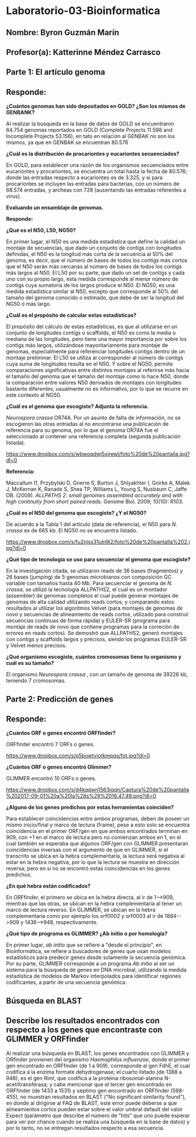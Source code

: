 # Laboratorio-03-Bioinformatica

## Nombre: Byron Guzmán Marín

## Profesor(a): Katterinne Méndez Carrasco


## Parte 1: El artículo genoma

## Responde:
__¿Cuántos genomas han sido depositados en GOLD? ¿Son los mismos de GENBANK?__

Al realizar la busqueda en la base de datos de GOLD se encuentraron 64.754 genomas reportados en GOLD (Complete Projects 11.598 and Incomplete Projects 53.156), en tato en relación al GENBAK no son los mismos, ya que en GENBAK se encuentran 80.576

__¿Cuál es la distribución de procariontes y eucariontes secuenciados?__

En GOLD, para establecer una razón de los organismos secuenciados entre eucariontes y procariontes, se encuentra un total hasta la fecha de  80.576; donde las entradas respecto a eucariontes es de 3.325, y si para procariontes se incluyen las entradas para bacterias, con un número de 68.574 entradas, y archeas con 728 (ausentando las entradas referentes a virus).

__Evaluando un ensamblaje de genomas.__

__Responde:__

__¿Qué es el N50, L50, NG50?__

En primer lugar, el N50 es una medida estadística que define la calidad un montaje de secuencias, que dado un conjunto de contigs con longitudes definidas, el N50 es la longitud más corta de la secuencia al 50% del genoma, es decir, que el número de bases de todos los contigs más cortos que el N50 serán más cercanas al número de bases de todos los contigs más largos al N50. El L50 por su parte, que dado un set de contigs y cada uno con su propio largo, esta medida corresponde al menor número de contigs cuya sumatoria de los largos produce el N50. El NG50, es una medida estadística similar al N50, excepto que corresponde al 50% del tamaño del genoma conocido o estimado, que debe de ser la longitud del NG50 o más largo. 

__¿Cuál es el propósito de calcular estas estadísticas?__

El propósito del cálculo de estas estadísticas, es que al utilizarse en un conjunto de longitudes contigs o scaffolds, el N50 es como la media o mediana de las longitudes, pero tiene una mayor importancia por sobre los contigs más largos, utilizándose mayoritariamente para montaje de genomas, especialmente para referenciar longitudes contigs dentro de un montaje preliminar. El L50 se utiliza al corresponder al número de contigs cuya suma de longitudes resulta en el N50. Y sobre el NG50, permite comparaciones significativas entre distintos montajes al referirse más hacia el tamaño del genoma que el tamaño del montaje como lo hace N50, donde la comparación entre valores N50 derivados de montajes con longitudes bastante diferentes, usualmente no es informativo, por lo que se recurre en este contexto al NG50.

__¿Cuál es el genoma que escogiste? Adjunta la referencia.__

<em> Neurospora crassa </em> OR74A. Por un asunto de falta de información, no se escogieron las otras entradas al no encontrarse una publicación de referencia para su genoma, por lo que el genoma OR74A fue el seleccionado al contener una referencia completa (segunda publicación listada).

https://www.dropbox.com/s/wbwoqdwj5xjrewl/foto%20de%20pantalla.jpg?dl=0

__Referencia:__

Maccallum I1, Przybylski D, Gnerre S, Burton J, Shlyakhter I, Gnirke A, Malek J, McKernan K, Ranade S, Shea TP, Williams L, Young S, Nusbaum C, Jaffe DB. (2009). <em>ALLPATHS 2: small genomes assembled accurately and with high continuity from short paired reads.</em> Genome Biol. 2009; 10(10): R103. 

__¿Cuál es el N50 del genoma que escogiste? ¿Y el NG50?__

De acuerdo a la Tabla 1 del artículo (data de referencia), el N50 para <em> N. crassa </em> es de 665 kb. El NG50 no se encuentra listado.

https://www.dropbox.com/s/fu2njss31uln9i2/foto%20de%20pantalla%202.jpg?dl=0

__¿Qué tipo de tecnología se uso para secuenciar el genoma que escogiste?__

En la investigación citada, se utilizaron reads de 36 bases (fragmentos) y 26 bases (jumping) de 5 genomas microbianos con composición GC variable con tamaños hasta 40 Mb. Para secuenciar el genoma de <em>N. crassa</em>, se utilizó la tecnologia ALLPATHS2, el cual es un montador (assembler) de genomas completos el cual puede generar montajes de genomas de alta calidad utilizando reads cortos; y comparando estos resultados al utilizar los algoritmos Velvet (para montajes de genomas <em> de novo </em> y secuencias de alineamiento de reads cortos, utilizado para construir secuencias continuas de forma rápida) y EULER-SR (programa para montaje de reads <em> de novo </em> que contiene programas para la correción de errores en reads cortos). Se demostró que ALLPATHS2, generó montajes con contigs y scaffolds largos y precisos, siendo los programas EULER-SR y Velvet menos precisos.

__¿Qué organismo escogiste, cuántos cromosomas tiene tu organismo y cuál es su tamaño?__

El organismo <em> Neurospora crassa </em>, con un tamaño de genoma de 39226 kb, teniendo 7 cromosomas. 

## Parte 2: Predicción de genes

## Responde:

__¿Cuántos ORF o genes encontró ORFfinder?__

ORFfinder encontró 7 ORFs o genes.

https://www.dropbox.com/s/p5bowtvjotkmpqs/fot.jpg?dl=0

__¿Cuántos ORF o genes encontró Glimmer?__

GLIMMER encontró 10 ORFs o genes.

https://www.dropbox.com/s/d4kqqwn1563jqqn/Captura%20de%20pantalla%202017-09-01%20a%20la%28s%29%2016.47.49.png?dl=0

__¿Alguno de los genes predichos por estas herramientas coinciden?__

Para establecer coincidencias entre ambos programas, deben de poseer un mismo inicio/final y marco de lectura (frame), pese a esto solo se encuentra coincidencia en el primer ORF/gen en que ambos encontrados terminan en 909, con +1 en el marco de lectura pero no comienzan ambos en 1, en el cual también se esperaba que algunos ORF/gen con GLIMMER presentaran coincidencias inversas con el argumento de que en GLIMMER, si el transcrito se ubica en la hebra complementaria, la lectura será negativa al estar en la hebra negativa, por lo que la lectura se muestra en dirección reversa; pero en sí no se encontró estas coincidencias en los genes predichos.

__¿En qué hebra están codificados?__

En ORFfinder, el primero se ubica en la hebra directa, al ir de 1-->909, mientras que las otras, se ubican en la hebra complementaria al tener un marco de lectura reverso. En GLIMMER, se ubican en la hebra complementaria como por ejemplo los orf0002 y orf0003 al ir de 1884-->909 y 1436-->948, respectivamente.

__¿Qué tipo de programa es GLIMMER? ¿Ab initio o por homología?__

 En primer lugar, <em> ab initio </em> que se refiere a "desde el principio", en Bioinformática, se refiere a buscadores de genes que usan modelos estadísticos para predecir genes desde solamente la secuencia genómica. Por su parte, GLIMMER corresponde a un programa <em> Ab initio </em> al ser un sistema para la búsqueda de genes en DNA microbial, utilizando la medida estadística de modelos de Markov interpolados para identificar regiones codificantes, a partir de una secuencia genómica.

## Búsqueda en BLAST

## Describe los resultados encontrados con respecto a los genes que encontraste con GLIMMER y ORFfinder

Al realizar una búsqueda en BLAST, los genes encontrados con GLIMMER y ORfinder provienen del organismo <em>Haemophilus influenzae</em>, donde el primer gen encontrado en ORFfinder (de 1 a 909), corresponde al gen FdhE, el cual codifica a la enzima formate dehydrogenase; el cuarto listado (de 1388 a 948), es el gen Riml, que codifica a la proteína ribosomal-alanina N-acetiltransferasa;  y cabe mencionar que el tercer gen encontrado  en ORFfinder (de 1433 a 1531) y septimo gen encontrado  en ORFfinder (598-455), no muestran resultados en BLAST ("No significant similarity found"), en donde al dirigirse al FAQ de BLAST, este error puede deberse a que alineamientos cortos pueden estar sobre el valor umbral default del valor Expect (parámetro que describe el número de "hits" que uno puede esperar para ver por chance cuando se realiza una búsqueda en la base de datos) y por lo tanto, no se entregan resultados respecto a esa secuencia.
